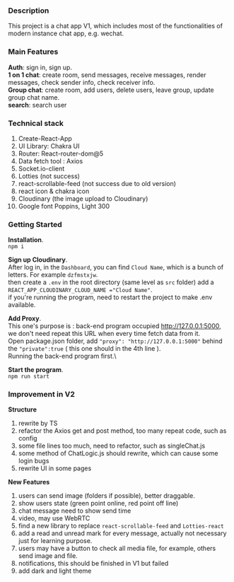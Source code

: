 ### Description

This project is a chat app V1, which includes most of the functionalities of modern instance chat app, e.g. wechat.

### Main Features

**Auth**: sign in, sign up.\
**1 on 1 chat**: create room, send messages, receive messages, render messages, check sender info, check receiver info.\
**Group chat**: create room, add users, delete users, leave group, update group chat name.\
**search**: search user

### Technical stack

1. Create-React-App
2. UI Library: Chakra UI
3. Router: React-router-dom@5
4. Data fetch tool : Axios
5. Socket.io-client
6. Lotties (not success)
7. react-scrollable-feed (not success due to old version)
8. react icon & chakra icon
9. Cloudinary (the image upload to Cloudinary)
10. Google font Poppins, Light 300

### Getting Started

**Installation**.\
`npm i`

**Sign up Cloudinary**.\
After log in, in the `Dashboard`, you can find `Cloud Name`, which is a bunch of letters. For example `dzfmstxjw`.\
then create a `.env` in the root directory (same level as `src` folder)
add a `REACT_APP_CLOUDINARY_CLOUD_NAME ="Cloud Name"`.\
if you're running the program, need to restart the project to make .env available.

**Add Proxy**.\
This one's purpose is : back-end program occupied http://127.0.0.1:5000, we don't need repeat this URL when every time fetch data from it.\
Open package.json folder, add `"proxy": "http://127.0.0.1:5000"` behind the `"private":true` ( this one should in the 4th line ).\
Running the back-end program first.\

**Start the program**.\
`npm run start`

### Improvement in V2

**Structure**

1. rewrite by TS
2. refactor the Axios get and post method, too many repeat code, such as config
3. some file lines too much, need to refactor, such as singleChat.js
4. some method of ChatLogic.js should rewrite, which can cause some login bugs
5. rewrite UI in some pages

**New Features**

1. users can send image (folders if possible), better draggable.
2. show users state (green point online, red point off line)
3. chat message need to show send time
4. video, may use WebRTC
5. find a new library to replace `react-scrollable-feed` and `Lotties-react`
6. add a read and unread mark for every message, actually not necessary just for learning purpose.
7. users may have a button to check all media file, for example, others send image and file.
8. notifications, this should be finished in V1 but failed
9. add dark and light theme
